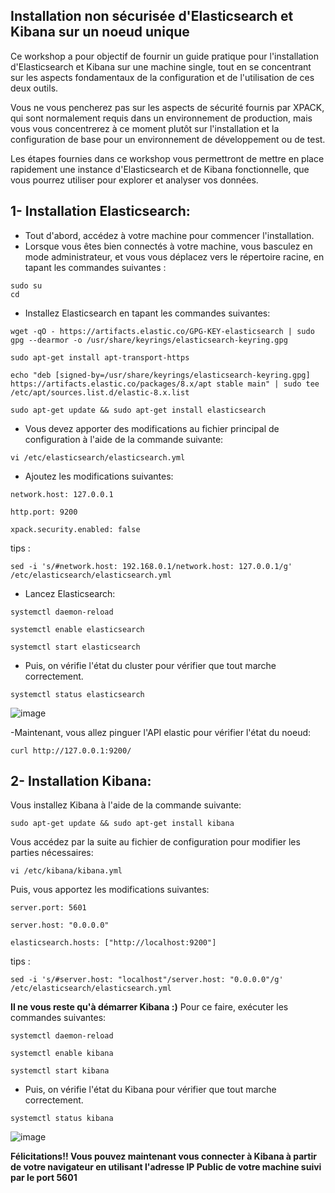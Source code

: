 ## Installation non sécurisée d'Elasticsearch et Kibana sur un noeud unique  

Ce workshop a pour objectif de fournir un guide pratique pour l'installation d'Elasticsearch et Kibana sur une machine single, tout en se concentrant sur les aspects fondamentaux de la configuration et de l'utilisation de ces deux outils. 

Vous ne vous pencherez pas sur les aspects de sécurité fournis par XPACK, qui sont normalement requis dans un environnement de production, mais vous vous concentrerez à ce moment plutôt sur l'installation et la configuration de base pour un environnement de développement ou de test. 

Les étapes fournies dans ce workshop vous permettront de mettre en place rapidement une instance d'Elasticsearch et de Kibana fonctionnelle, que vous pourrez utiliser pour explorer et analyser vos données.

## 1- Installation Elasticsearch:

- Tout d'abord, accédez à votre machine pour commencer l'installation.
- Lorsque vous êtes bien connectés à votre machine, vous basculez en mode administrateur, et vous vous déplacez vers le répertoire racine, en tapant les commandes suivantes : 
  
 ``` 
 sudo su
 cd
 ```
- Installez Elasticsearch en tapant les commandes suivantes: 
```
wget -qO - https://artifacts.elastic.co/GPG-KEY-elasticsearch | sudo gpg --dearmor -o /usr/share/keyrings/elasticsearch-keyring.gpg
```
```
sudo apt-get install apt-transport-https
```
```
echo "deb [signed-by=/usr/share/keyrings/elasticsearch-keyring.gpg] https://artifacts.elastic.co/packages/8.x/apt stable main" | sudo tee /etc/apt/sources.list.d/elastic-8.x.list
```
```
sudo apt-get update && sudo apt-get install elasticsearch
```

- Vous devez apporter des modifications au fichier principal de configuration à l'aide de la commande suivante: 
```
vi /etc/elasticsearch/elasticsearch.yml
```
- Ajoutez les modifications suivantes:

```
network.host: 127.0.0.1

http.port: 9200

xpack.security.enabled: false
```

tips : 
```
sed -i 's/#network.host: 192.168.0.1/network.host: 127.0.0.1/g' /etc/elasticsearch/elasticsearch.yml
```

- Lancez Elasticsearch:
```
systemctl daemon-reload

systemctl enable elasticsearch

systemctl start elasticsearch
```

- Puis, on vérifie l'état du cluster pour vérifier que tout marche correctement.

```
systemctl status elasticsearch
```
![image](https://user-images.githubusercontent.com/123748177/227985805-e2755adf-9942-4f90-8f14-c8b6bfa7ec5b.png)

-Maintenant, vous allez pinguer l'API elastic pour vérifier l'état du noeud:
```
curl http://127.0.0.1:9200/
```

## 2- Installation Kibana:

Vous installez Kibana à l'aide de la commande suivante:
```
sudo apt-get update && sudo apt-get install kibana
```
Vous accédez par la suite au fichier de configuration pour modifier les parties nécessaires:
```
vi /etc/kibana/kibana.yml
```
Puis, vous apportez les modifications suivantes: 
```
server.port: 5601

server.host: "0.0.0.0"

elasticsearch.hosts: ["http://localhost:9200"]
```

tips : 
```
sed -i 's/#server.host: "localhost"/server.host: "0.0.0.0"/g' /etc/elasticsearch/elasticsearch.yml
```
**Il ne vous reste qu'à démarrer Kibana :)**
Pour ce faire, exécuter les commandes suivantes: 
```
systemctl daemon-reload

systemctl enable kibana

systemctl start kibana
```
- Puis, on vérifie l'état du Kibana pour vérifier que tout marche correctement.

```
systemctl status kibana
```
![image](https://user-images.githubusercontent.com/123748177/228309327-a8321452-8bd4-4621-83cd-160b9c670f13.png)

**Félicitations!! Vous pouvez maintenant vous connecter à Kibana à partir de votre navigateur en utilisant l'adresse IP Public de votre machine suivi par le port 5601**

